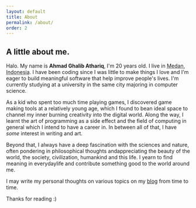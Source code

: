 ```yaml
---
layout: default
title: About
permalink: /about/
order: 2
---
```


## A little about me.

Halo. My name is **Ahmad Ghalib Athariq**, I'm 20 years old. I live in <abbr title="Eastern Hemisphere of the Earth, Solar System, Orion Arm of the Milky Way, Local Group, The Observable Universe">Medan, Indonesia</abbr>. I have been coding since I was little to make things I love and I'm eager to build meaningful software that help improve people's lives. I'm currently studying at a university in the same city majoring in computer science.

As a kid who spent too much time playing games, I discovered game making tools at a relatively young age, which I found to bean ideal space to channel my inner burning creativity into the digital world. Along the way, I learnt the art of programming as a side effect and the field of computing in general which I intend to have a career in. In between all of that, I have *some* interest in writing and art.

Beyond that, I always have a deep fascination with the sciences and nature, often pondering in philosophical thoughts andappreciating the beauty of the world, the society, civilization, humankind and this life. I yearn to find meaning in everydaylife and contribute something good to the world around me.

I may write my personal thoughts on various topics on my [blog](/blog) from time to time.

Thanks for reading :)

